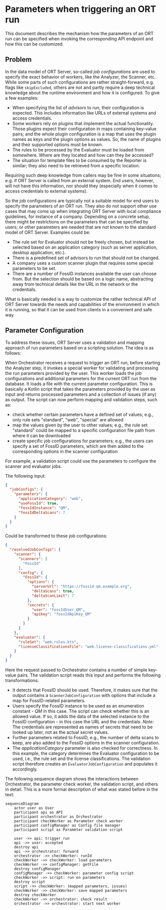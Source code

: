 # Parameters when triggering an ORT run

This document describes the mechanism how the parameters of an ORT run can be specified when invoking the corresponding API endpoint and how this can be customized.

## Problem

In the data model of ORT Server, so-called _job configurations_ are used to specify the exact behavior of workers, like the Analyzer, the Scanner, etc. While some parts of such configurations are rather straight-forward, e.g. flags like `skipExcluded`, others are not and partly require a deep technical knowledge about the runtime environment and how it is configured. To give a few examples:

* When specifying the list of _advisors_ to run, their configuration is expected. This includes information like URLs of external systems and access credentials.
* Some workers rely on plugins that implement the actual functionality. Those plugins expect their configuration in maps containing key-value pairs; and the whole plugin configuration is a map that uses the plugin names as keys and the plugin options as values. So, the name of plugins and their supported options must be known.
* The rules to be processed by the Evaluator must be loaded from somewhere. Where are they located and how can they be accessed?
* The situation for template files to be consumed by the Reporter is similar; they also need to be retrieved from a specific location.

Requiring such deep knowledge from callers may be fine in some situations; e.g. if ORT Server is called from an external system. End users, however, will not have this information, nor should they (especially when it comes to access credentials to external systems).

So the job configurations are typically not a suitable model for end users to specify the parameters of an ORT run. They also do not support other use cases that may come up when integrating ORT Server with local compliance guidelines, for instance of a company. Depending on a concrete setup, there might be restrictions on the parameters that can be specified by users; or other parameters are needed that are not known to the standard model of ORT Server. Examples could be:

* The rule set for Evaluator should not be freely chosen, but instead be selected based on an application category (such as server application, desktop application, etc.).
* There is a predefined set of advisors to run that should not be changed.
* A company uses a custom scanner plugin that requires some special parameters to be set.
* There are a number of FossID instances available the user can choose from. But the selection should be based on a logic name, abstracting away from technical details like the URL in the network or the credentials.

What is basically needed is a way to customize the rather technical API of ORT Server towards the needs and capabilities of the environment in which it is running, so that it can be used from clients in a convenient and safe way.

## Parameter Configuration

To address these issues, ORT Server uses a validation and mapping approach of run parameters based on a scripting solution. The idea is as follows:

When Orchestrator receives a request to trigger an ORT run, before starting the Analyzer step, it invokes a special worker for validating and processing the run parameters provided by the user. This worker loads the job configurations and additional parameters for the current ORT run from the database. It loads a file with the current parameter configuration. This is basically a Kotlin script that takes the parameters provided by the user as input and returns processed parameters and a collection of issues (if any) as output. The script can now perform mapping and validation steps, such as:

* check whether certain parameters have a defined set of values; e.g., only rule sets "standard", "web", "special" are allowed
* map the values given by the user to other values; e.g., the rule set "standard" could be mapped to a specific configuration file path from where it can be downloaded
* create specific job configurations for parameters; e.g., the users can specify a set of FossID parameters, which are then added to the corresponding options in the scanner configuration

For example, a validation script could use the parameters to configure the scanner and evaluator jobs.

The following input:

```json
{
  "jobConfigs": {
    "parameters": {
      "applicationCategory": "web",
      "useFossId": true,
      "fossIdInstance": "QM",
      "fossIdDeltaScans": 7
    }
  }
}
```

Could be transformed to these job configurations:

```json
{
  "resolvedJobConfigs": {
    "scanner": {
      "scanners": [
        "FossId"
      ],
      "config": {
        "FossId": {
          "options": {
            "serverUrl": "https://fossid-qm.example.org",
            "deltaScans": true,
            "deltaScanLimit": 7
          },
          "secrets": {
            "user": "fossIdUser_QM",
            "apikey": "fossIdApiKey_QM"
          }
        }
      }
    },
    "evaluator": {
      "ruleSet": "web.rules.kts",
      "licenseClassificationsFile": "web.license-classifications.yml"
    }
  }
}
```

Here the request passed to Orchestrator contains a number of simple key-value pairs. The validation script reads this input and performs the following transformations:

* It detects that FossID should be used. Therefore, it makes sure that the output contains a `ScannerJobConfiguration` with options that include a map for FossID-related parameters.
* Users specify the FossID instance to be used as an enumeration constant - _QM_ in this case. The script can check whether this is an allowed value. If so, it adds the data of the selected instance to the FossID configuration - in this case the URL and the credentials. _Note:_ The credentials are represented as names of secrets that need to be looked up later, not as the actual secret values.
* Further parameters related to FossID, e.g., the number of delta scans to keep, are also added to the FossID options in the scanner configuration.
* The _applicationCategory_ parameter is also checked for correctness. In this example, the category determines the Evaluator configuration to be used, i.e., the rule set and the license classifications. The validation script therefore creates an `EvaluatorJobConfiguration` and populates it accordingly.

The following sequence diagram shows the interactions between Orchestrator, the parameter check worker, the validation script, and others in detail. This is a more formal description of what was stated before in the text:

```mermaid
sequenceDiagram
    actor user as User
    participant api as API
    participant orchestrator as Orchestrator
    participant checkWorker as Parameter check worker
    participant configManager as Config file manager
    participant script as Parameter validation script

    user ->> api: trigger run
    api ->> user: accepted
    destroy api
    api ->> orchestrator: forward
    orchestrator ->> checkWorker: runId
    checkWorker ->> checkWorker: load parameters
    checkWorker ->> configManager: getFile
    destroy configManager
    configManager ->> checkWorker: parameter config script
    checkWorker ->> script: run on parameters
    destroy script
    script ->> checkWorker: (mapped parameters, issues)
    checkWorker ->> checkWorker: save mapped parameters
    destroy checkWorker
    checkWorker ->> orchestrator: check result
    orchestrator ->> orchestrator: start next worker
```
